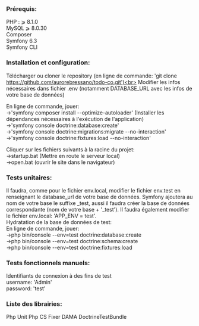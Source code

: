 <h3>Prérequis:</h3>

PHP : ⩾ 8.1.0<br>
MySQL ⩾ 8.0.30<br>
Composer<br>
Symfony 6.3<br>
Symfony CLI<br>


<h3>Installation et configuration:</h3>

Télécharger ou cloner le repository (en ligne de commande: 'git clone https://github.com/aurorebressano/todo-co.git')<br>
Modifier les infos nécessaires dans fichier .env (notamment DATABASE_URL avec les infos de votre base de données)

En ligne de commande, jouer:<br>
->'symfony composer install --optimize-autoloader' (Installer les dépendances nécessaires à l'exécution de l'application)<br>
->'symfony console doctrine:database:create'<br>
->'symfony console doctrine:migrations:migrate --no-interaction'<br>
->'symfony console doctrine:fixtures:load --no-interaction'<br>

Cliquer sur les fichiers suivants à la racine du projet:<br>
->startup.bat (Mettre en route le serveur local)<br>
->open.bat (ouvrir le site dans le navigateur)<br>


<h3>Tests unitaires:</h3>

Il faudra, comme pour le fichier env.local, modifier le fichier env.test en renseignant le database_url de votre base de données.
Symfony ajoutera au nom de votre base le suffixe _test, aussi il faudra créer la base de données correspondante (nom de votre base + '_test').
Il faudra également modifier le fichier env.local: 'APP_ENV = test'.<br>
Hydratation de la base de données de test:<br>
En ligne de commande, jouer:<br>
->php bin/console --env=test doctrine:database:create<br>
->php bin/console --env=test doctrine:schema:create<br>
->php bin/console --env=test doctrine:fixtures:load<br>


<h3>Tests fonctionnels manuels:</h3>

Identifiants de connexion à des fins de test<br>
username: 'Admin'<br>
password: 'test'<br>


<h3>Liste des librairies:</h3>

Php Unit
Php CS Fixer
DAMA DoctrineTestBundle
